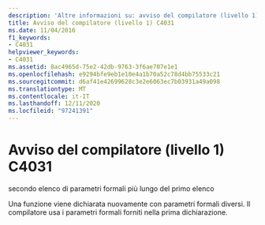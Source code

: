 ```yaml
---
description: 'Altre informazioni su: avviso del compilatore (livello 1) C4031'
title: Avviso del compilatore (livello 1) C4031
ms.date: 11/04/2016
f1_keywords:
- C4031
helpviewer_keywords:
- C4031
ms.assetid: 8ac4965d-75e2-42db-9763-3f6ae707e1e1
ms.openlocfilehash: e9294bfe9eb1e10e4a1b70a52c78d4bb75533c21
ms.sourcegitcommit: d6af41e42699628c3e2e6063ec7b03931a49a098
ms.translationtype: MT
ms.contentlocale: it-IT
ms.lasthandoff: 12/11/2020
ms.locfileid: "97241391"
---
```

# <a name="compiler-warning-level-1-c4031"></a>Avviso del compilatore (livello 1) C4031

secondo elenco di parametri formali più lungo del primo elenco

Una funzione viene dichiarata nuovamente con parametri formali diversi. Il compilatore usa i parametri formali forniti nella prima dichiarazione.
